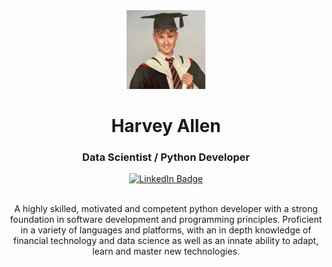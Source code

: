 <div id="header" align="center">
    <img src="static/headshot.jpeg" alt="Headshot Photo" width="25%">
    <h1>Harvey Allen</h1>
    <h3>Data Scientist / Python Developer</h3>
    <a href="https://www.linkedin.com/in/harveyallen/">
        <img src="https://img.shields.io/badge/LinkedIn-blue?style=for-the-badge&logo=linkedin&logoColor=white" alt="LinkedIn Badge"/>
    </a>
</div>
<div id="body" align="center">
    <br>
    <p>A highly skilled, motivated and competent python developer with a strong foundation in software development and programming principles. Proficient in a variety of languages and platforms, with an in depth knowledge of financial technology and data science as well as an innate ability to adapt, learn and master new technologies.</p>
</div>

